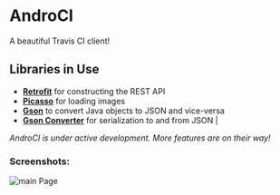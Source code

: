 # AndroCI

A beautiful Travis CI client!

## Libraries in Use
- [**Retrofit**](https://github.com/square/retrofit) for constructing the REST API
- [**Picasso**](https://github.com/square/picasso) for loading images
- [**Gson**](https://github.com/google/gson) to convert Java objects to JSON and vice-versa
- [**Gson Converter**](https://github.com/square/retrofit/tree/master/retrofit-converters/gson) for serialization to and from JSON
|

_AndroCI is under active development. More features are on their way!_

### Screenshots:
![main Page](https://github.com/siddharth2010/Android-Build-Client/raw/master/Screenshot.png)
## 



